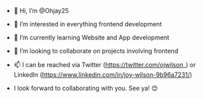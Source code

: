 - 👋 Hi, I’m @Ohjay25
- 👀 I’m interested in everything frontend development
- 🌱 I’m currently learning Website and App development
- 💞️ I’m looking to collaborate on projects involving frontend 
- 📫 I can be reached via Twitter (https://twitter.com/ojwilson_) or LinkedIn (https://www.linkedin.com/in/joy-wilson-9b96a7231/)

- I look forward to collaborating with you. See ya! 😊

<!---
Ohjay25/Ohjay25 is a ✨ special ✨ repository because its `README.md` (this file) appears on your GitHub profile.
You can click the Preview link to take a look at your changes.
--->
